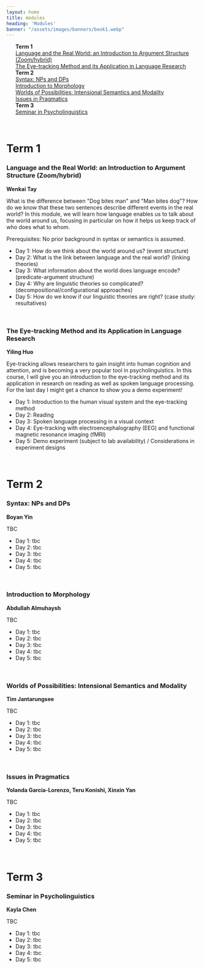 ```yaml
---
layout: home
title: modules
heading: 'Modules'
banner: "/assets/images/banners/book1.webp"
---
```


<ul style="list-style-type: none;">
    <li><b>Term 1</b></li>
    <li><a href="#m1">Language and the Real World: an Introduction to Argument Structure (Zoom/hybrid)</a></li>
    <li><a href="#m2">The Eye-tracking Method and its Application in Language Research</a></li>
    <li><b>Term 2</b></li>
    <li><a href="#m3">Syntax: NPs and DPs</a></li>
    <li><a href="#m4">Introduction to Morphology</a></li>
    <li><a href="#m5">Worlds of Possibilities: Intensional Semantics and Modality</a></li>
    <li><a href="#m6">Issues in Pragmatics</a></li>
    <li><b>Term 3</b></li>
    <li><a href="#m7">Seminar in Psycholinguistics</a></li>
</ul>

<br />

# **<span style="text-align: center;">Term 1</span>**

### Language and the Real World: an Introduction to Argument Structure (Zoom/hybrid)<a name="m1"></a>

**Wenkai Tay**

What is the difference between "Dog bites man" and "Man bites dog"? How do we know that these two sentences describe different events in the real world? In this module, we will learn how language enables us to talk about the world around us, focusing in particular on how it helps us keep track of who does what to whom.

Prerequisites: No prior background in syntax or semantics is assumed.

- Day 1: How do we think about the world around us? (event structure)
- Day 2: What is the link between language and the real world? (linking theories)
- Day 3: What information about the world does language encode? (predicate-argument structure)
- Day 4: Why are linguistic theories so complicated? (decompositional/configurational approaches)
- Day 5: How do we know if our linguistic theories are right? (case study: resultatives)

<br />

### The Eye-tracking Method and its Application in Language Research <a name="m2"></a>

**Yiling Huo**

Eye-tracking allows researchers to gain insight into human cognition and attention, and is becoming a very popular tool in psycholinguistics. In this course, I will give you an introduction to the eye-tracking method and its application in research on reading as well as spoken language processing. For the last day I might get a chance to show you a demo experiment!

- Day 1: Introduction to the human visual system and the eye-tracking method
- Day 2: Reading
- Day 3: Spoken language processing in a visual context
- Day 4: Eye-tracking with electroencephalography (EEG) and functional magnetic resonance imaging (fMRI)
- Day 5: Demo experiment (subject to lab availability) / Considerations in experiment designs

<br />

# **<span style="text-align: center;">Term 2</span>**

### Syntax: NPs and DPs<a name="m3"></a>

**Boyan Yin**

TBC

- Day 1: tbc
- Day 2: tbc
- Day 3: tbc
- Day 4: tbc
- Day 5: tbc

<br />

### Introduction to Morphology  <a name="m4"></a>

**Abdullah Almuhaysh**

TBC

- Day 1: tbc
- Day 2: tbc
- Day 3: tbc
- Day 4: tbc
- Day 5: tbc

<br />

### Worlds of Possibilities: Intensional Semantics and Modality <a name="m5"></a>

**Tim Jantarungsee**

TBC

- Day 1: tbc
- Day 2: tbc
- Day 3: tbc
- Day 4: tbc
- Day 5: tbc

<br />

### Issues in Pragmatics <a name="m6"></a>

**Yolanda García-Lorenzo, Teru Konishi, Xinxin Yan**

TBC

- Day 1: tbc
- Day 2: tbc
- Day 3: tbc
- Day 4: tbc
- Day 5: tbc

<br />

# **<span style="text-align: center;">Term 3</span>**

### Seminar in Psycholinguistics <a name="m7"></a>

**Kayla Chen**

TBC

- Day 1: tbc
- Day 2: tbc
- Day 3: tbc
- Day 4: tbc
- Day 5: tbc

<br />
